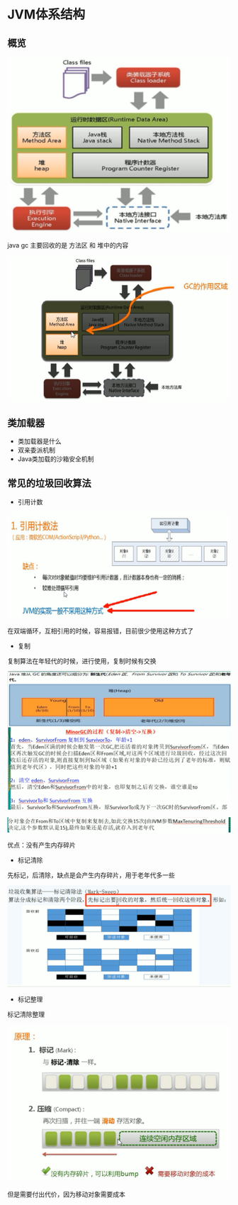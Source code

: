 # JVM体系结构

## 概览

![image-20200318182540332](images/image-20200318182540332.png)

java gc 主要回收的是 方法区 和 堆中的内容

![image-20200318184401133](images/image-20200318184401133.png)

## 类加载器

- 类加载器是什么
- 双亲委派机制
- Java类加载的沙箱安全机制

## 常见的垃圾回收算法

- 引用计数

![image-20200318184508982](images/image-20200318184508982.png)

在双端循环，互相引用的时候，容易报错，目前很少使用这种方式了



- 复制

复制算法在年轻代的时候，进行使用，复制时候有交换

![image-20200318184759295](images/image-20200318184759295.png)

![image-20200318184820787](images/image-20200318184820787.png)

优点：没有产生内存碎片



- 标记清除

先标记，后清除，缺点是会产生内存碎片，用于老年代多一些

![image-20200318184944878](images/image-20200318184944878.png)



- 标记整理

标记清除整理

![image-20200318185100936](images/image-20200318185100936.png)

但是需要付出代价，因为移动对象需要成本